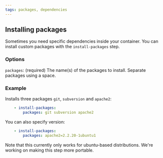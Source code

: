 ```yaml
---
tags: packages, dependencies
---
```


## Installing packages

Sometimes you need specific dependencies inside your container. You can install
custom packages with the `install-packages` step.

### Options

`packages`: (required) The name(s) of the packages to install. Separate packages using a space.

### Example

Installs three packages `git`, `subversion` and `apache2`:

```yaml
    - install-packages:
        packages: git subversion apache2
```

You can also specify version:

```yaml
    - install-packages:
        packages: apache2=2.2.20-1ubuntu1
```

Note that this currently only works for ubuntu-based distributions. We're working
on making this step more portable.